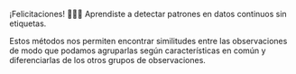 ¡Felicitaciones! 🥳:confetti_ball::tada: Aprendiste a detectar patrones en datos continuos sin etiquetas. 

Estos métodos nos permiten encontrar similitudes entre las observaciones de modo que podamos agruparlas según características en común y diferenciarlas de los otros grupos de observaciones.